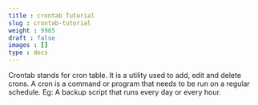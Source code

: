 ```yaml
---
title : crontab Tutorial
slug : crontab-tutorial
weight : 9985
draft : false
images : []
type : docs
---
```


Crontab stands for cron table. It is a utility used to add, edit and delete crons. A cron is a command or program that needs to be run on a regular schedule.
Eg: A backup script that runs every day or every hour.

